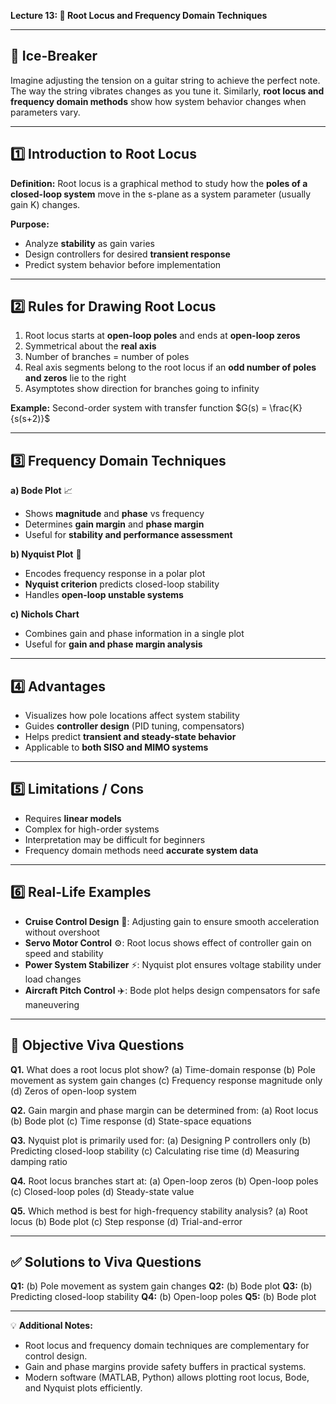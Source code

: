 **Lecture 13: 📐 Root Locus and Frequency Domain Techniques**

---

## **🧩 Ice-Breaker**

Imagine adjusting the tension on a guitar string to achieve the perfect note. The way the string vibrates changes as you tune it. Similarly, **root locus and frequency domain methods** show how system behavior changes when parameters vary.

---

## **1️⃣ Introduction to Root Locus**

**Definition:** Root locus is a graphical method to study how the **poles of a closed-loop system** move in the s-plane as a system parameter (usually gain K) changes.

**Purpose:**

* Analyze **stability** as gain varies
* Design controllers for desired **transient response**
* Predict system behavior before implementation

---

## **2️⃣ Rules for Drawing Root Locus**

1. Root locus starts at **open-loop poles** and ends at **open-loop zeros**
2. Symmetrical about the **real axis**
3. Number of branches = number of poles
4. Real axis segments belong to the root locus if an **odd number of poles and zeros** lie to the right
5. Asymptotes show direction for branches going to infinity

**Example:** Second-order system with transfer function $G(s) = \frac{K}{s(s+2)}$

---

## **3️⃣ Frequency Domain Techniques**

**a) Bode Plot** 📈

* Shows **magnitude** and **phase** vs frequency
* Determines **gain margin** and **phase margin**
* Useful for **stability and performance assessment**

**b) Nyquist Plot** 🔄

* Encodes frequency response in a polar plot
* **Nyquist criterion** predicts closed-loop stability
* Handles **open-loop unstable systems**

**c) Nichols Chart**

* Combines gain and phase information in a single plot
* Useful for **gain and phase margin analysis**

---

## **4️⃣ Advantages**

* Visualizes how pole locations affect system stability
* Guides **controller design** (PID tuning, compensators)
* Helps predict **transient and steady-state behavior**
* Applicable to **both SISO and MIMO systems**

---

## **5️⃣ Limitations / Cons**

* Requires **linear models**
* Complex for high-order systems
* Interpretation may be difficult for beginners
* Frequency domain methods need **accurate system data**

---

## **6️⃣ Real-Life Examples**

* **Cruise Control Design** 🚗: Adjusting gain to ensure smooth acceleration without overshoot
* **Servo Motor Control** ⚙️: Root locus shows effect of controller gain on speed and stability
* **Power System Stabilizer** ⚡: Nyquist plot ensures voltage stability under load changes
* **Aircraft Pitch Control** ✈️: Bode plot helps design compensators for safe maneuvering

---

## **🎯 Objective Viva Questions**

**Q1.** What does a root locus plot show?
(a) Time-domain response
(b) Pole movement as system gain changes
(c) Frequency response magnitude only
(d) Zeros of open-loop system

**Q2.** Gain margin and phase margin can be determined from:
(a) Root locus
(b) Bode plot
(c) Time response
(d) State-space equations

**Q3.** Nyquist plot is primarily used for:
(a) Designing P controllers only
(b) Predicting closed-loop stability
(c) Calculating rise time
(d) Measuring damping ratio

**Q4.** Root locus branches start at:
(a) Open-loop zeros
(b) Open-loop poles
(c) Closed-loop poles
(d) Steady-state value

**Q5.** Which method is best for high-frequency stability analysis?
(a) Root locus
(b) Bode plot
(c) Step response
(d) Trial-and-error

---

## **✅ Solutions to Viva Questions**

**Q1:** (b) Pole movement as system gain changes
**Q2:** (b) Bode plot
**Q3:** (b) Predicting closed-loop stability
**Q4:** (b) Open-loop poles
**Q5:** (b) Bode plot

---

💡 **Additional Notes:**

* Root locus and frequency domain techniques are complementary for control design.
* Gain and phase margins provide safety buffers in practical systems.
* Modern software (MATLAB, Python) allows plotting root locus, Bode, and Nyquist plots efficiently.

